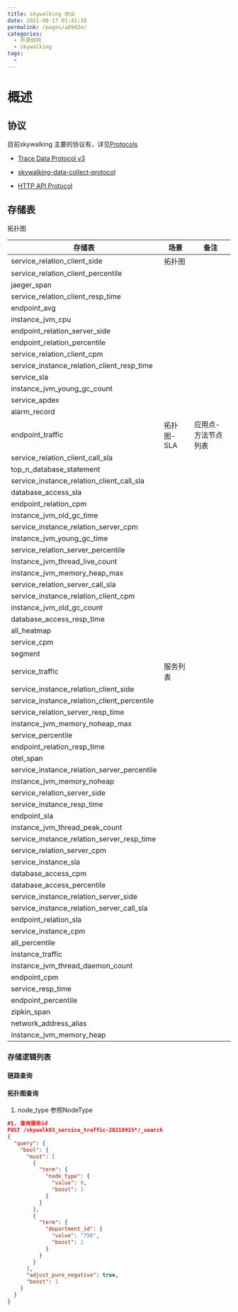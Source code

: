 ```yaml
---
title: skywalking 协议
date: 2021-08-17 01:41:10
permalink: /pages/a89d2e/
categories:
  - 开源协同
  - skywalking
tags:
  - 
---
```



# 概述

## 协议

目前skywalking 主要的协议有，详见[Protocols](https://github.com/apache/skywalking/blob/master/docs/en/protocols/README.md)

- [ Trace Data Protocol v3](https://skywalking.apache.org/docs/main/latest/en/protocols/trace-data-protocol-v3/#trace-data-protocol-v3)

- [skywalking-data-collect-protocol](https://github.com/apache/skywalking-data-collect-protocol)

- [HTTP API Protocol ](https://skywalking.apache.org/docs/main/latest/en/protocols/http-api-protocol/#http-api-protocol)



## 存储表

拓扑图



| 存储表 | 场景 | 备注 |
| --- | ---- | ---- |
| service_relation_client_side | 拓扑图 |     |
| service_relation_client_percentile |     |     |
| jaeger_span |     |     |
| service_relation_client_resp_time |     |     |
| endpoint_avg |     |     |
| instance_jvm_cpu |     |     |
| endpoint_relation_server_side |     |     |
| endpoint_relation_percentile |     |     |
| service_relation_client_cpm |     |     |
| service_instance_relation_client_resp_time |     |     |
| service_sla |     |     |
| instance_jvm_young_gc_count |     |     |
| service_apdex |     |     |
| alarm_record |     |     |
| endpoint_traffic | 拓扑图-SLA | 应用点-方法节点列表 |
| service_relation_client_call_sla |     |     |
| top_n_database_statement |     |     |
| service_instance_relation_client_call_sla |     |     |
| database_access_sla |     |     |
| endpoint_relation_cpm |     |     |
| instance_jvm_old_gc_time |     |     |
| service_instance_relation_server_cpm |     |     |
| instance_jvm_young_gc_time |     |     |
| service_relation_server_percentile |     |     |
| instance_jvm_thread_live_count |     |     |
| instance_jvm_memory_heap_max |     |     |
| service_relation_server_call_sla |     |     |
| service_instance_relation_client_cpm |     |     |
| instance_jvm_old_gc_count |     |     |
| database_access_resp_time |     |     |
| all_heatmap |     |     |
| service_cpm |     |     |
| segment |     |     |
| service_traffic | 服务列表 |  |
| service_instance_relation_client_side |     |     |
| service_instance_relation_client_percentile |     |     |
| service_relation_server_resp_time |     |     |
| instance_jvm_memory_noheap_max |     |     |
| service_percentile |     |     |
| endpoint_relation_resp_time |     |     |
| otel_span |     |     |
| service_instance_relation_server_percentile |     |     |
| instance_jvm_memory_noheap |     |     |
| service_relation_server_side |     |     |
| service_instance_resp_time |     |     |
| endpoint_sla |     |     |
| instance_jvm_thread_peak_count |     |     |
| service_instance_relation_server_resp_time |     |     |
| service_relation_server_cpm |     |     |
| service_instance_sla |     |     |
| database_access_cpm |     |     |
| database_access_percentile |     |     |
| service_instance_relation_server_side |     |     |
| service_instance_relation_server_call_sla |     |     |
| endpoint_relation_sla |     |     |
| service_instance_cpm |     |     |
| all_percentile |     |     |
| instance_traffic |     |     |
| instance_jvm_thread_daemon_count |     |     |
| endpoint_cpm |     |     |
| service_resp_time |     |     |
| endpoint_percentile |     |     |
| zipkin_span |     |     |
| network_address_alias |     |     |
| instance_jvm_memory_heap |     |     |



### 存储逻辑列表

#### 链路查询



#### 拓扑图查询

1. node_type 参照NodeType

```json
#1. 查询服务id
POST /skywalk83_service_traffic-20210915*/_search
{
  "query": {
    "bool": {
      "must": [
        {
          "term": {
            "node_type": {
              "value": 0,
              "boost": 1
            }
          }
        },
        {
          "term": {
            "department_id": {
              "value": "756",
              "boost": 1
            }
          }
        }
      ],
      "adjust_pure_negative": true,
      "boost": 1
    }
  }
}
```

